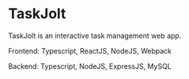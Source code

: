 # TaskJolt
TaskJolt is an interactive task management web app.

Frontend: Typescript, ReactJS, NodeJS, Webpack

Backend: Typescript, NodeJS, ExpressJS, MySQL
